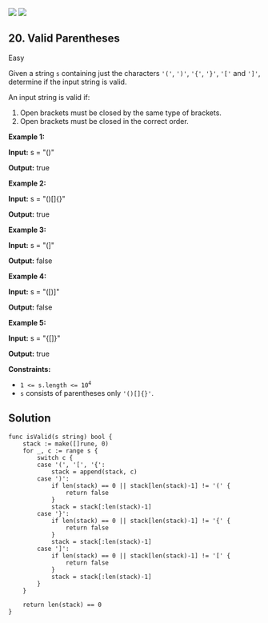 [![](https://img.shields.io/github/stars/javadev/LeetCode-in-All?label=Stars&style=flat-square)](https://github.com/javadev/LeetCode-in-All)
[![](https://img.shields.io/github/forks/javadev/LeetCode-in-All?label=Fork%20me%20on%20GitHub%20&style=flat-square)](https://github.com/javadev/LeetCode-in-All/fork)

## 20\. Valid Parentheses

Easy

Given a string `s` containing just the characters `'('`, `')'`, `'{'`, `'}'`, `'['` and `']'`, determine if the input string is valid.

An input string is valid if:

1.  Open brackets must be closed by the same type of brackets.
2.  Open brackets must be closed in the correct order.

**Example 1:**

**Input:** s = "()"

**Output:** true

**Example 2:**

**Input:** s = "()[]{}"

**Output:** true

**Example 3:**

**Input:** s = "(]"

**Output:** false

**Example 4:**

**Input:** s = "([)]"

**Output:** false

**Example 5:**

**Input:** s = "{[]}"

**Output:** true

**Constraints:**

*   <code>1 <= s.length <= 10<sup>4</sup></code>
*   `s` consists of parentheses only `'()[]{}'`.

## Solution

```golang
func isValid(s string) bool {
	stack := make([]rune, 0)
	for _, c := range s {
		switch c {
		case '(', '[', '{':
			stack = append(stack, c)
		case ')':
			if len(stack) == 0 || stack[len(stack)-1] != '(' {
				return false
			}
			stack = stack[:len(stack)-1]
		case '}':
			if len(stack) == 0 || stack[len(stack)-1] != '{' {
				return false
			}
			stack = stack[:len(stack)-1]
		case ']':
			if len(stack) == 0 || stack[len(stack)-1] != '[' {
				return false
			}
			stack = stack[:len(stack)-1]
		}
	}

	return len(stack) == 0
}
```
